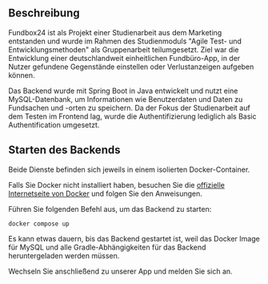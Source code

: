 ## Beschreibung

Fundbox24 ist als Projekt einer Studienarbeit aus dem Marketing entstanden und wurde im Rahmen des Studienmoduls "Agile Test- und Entwicklungsmethoden" als Gruppenarbeit teilumgesetzt. Ziel war die Entwicklung einer deutschlandweit einheitlichen Fundbüro-App, in der Nutzer gefundene Gegenstände einstellen oder Verlustanzeigen aufgeben können. 

Das Backend wurde mit Spring Boot in Java entwickelt und nutzt eine MySQL-Datenbank, um Informationen wie Benutzerdaten und Daten zu Fundsachen und -orten zu speichern. Da der Fokus der Studienarbeit auf dem Testen im Frontend lag, wurde die Authentifizierung lediglich als Basic Authentification umgesetzt.

## Starten des Backends

Beide Dienste befinden sich jeweils in einem isolierten Docker-Container.

Falls Sie Docker nicht installiert haben, besuchen Sie 
die [offizielle Internetseite von Docker](https://docs.docker.com/desktop/install/mac-install/) 
und folgen Sie den Anweisungen.

Führen Sie folgenden Befehl aus, um das Backend zu starten:

```shell
docker compose up
```

Es kann etwas dauern, bis das Backend gestartet ist, weil das Docker Image für MySQL und alle 
Gradle-Abhängigkeiten für das Backend heruntergeladen werden müssen.

Wechseln Sie anschließend zu unserer App und melden Sie sich an.
